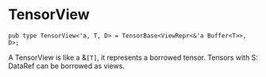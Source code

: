 # TensorView

```
pub type TensorView<'a, T, D> = TensorBase<ViewRepr<&'a Buffer<T>>, D>;
```
A TensorView is like a &`[T]`, it represents a borrowed tensor. Tensors with S: DataRef can be borrowed as views.  

